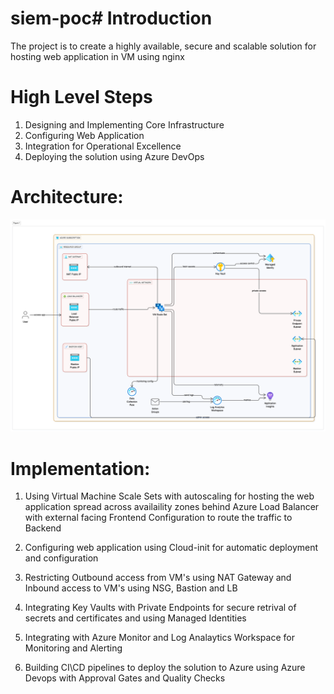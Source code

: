 # siem-poc# Introduction 
The project is to create a highly available, secure and scalable solution for hosting web application in VM using nginx

# High Level Steps

1.	Designing and Implementing Core Infrastructure
2.	Configuring Web Application
3.	Integration for Operational Excellence
4.	Deploying the solution using Azure DevOps

# Architecture:

![alt text](image.png)


# Implementation:

1. Using Virtual Machine Scale Sets with autoscaling for hosting the web application spread across availaility zones behind Azure Load Balancer with external facing Frontend Configuration to route the traffic to Backend

2. Configuring web application using Cloud-init for automatic deployment and configuration

3. Restricting Outbound access from VM's using NAT Gateway and Inbound access to VM's using NSG, Bastion and LB

4. Integrating Key Vaults with Private Endpoints for secure retrival of secrets and certificates and using Managed Identities

5. Integrating with Azure Monitor and Log Analaytics Workspace for Monitoring and Alerting

6. Building CI\CD pipelines to deploy the solution to Azure using Azure Devops with Approval Gates and Quality Checks








